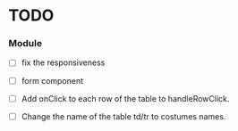 # TODO

### Module
- [ ] fix the responsiveness
- [ ] form component
- [ ] Add onClick to each row of the table to handleRowClick.
- [ ] Change the name of the table td/tr to costumes names.

